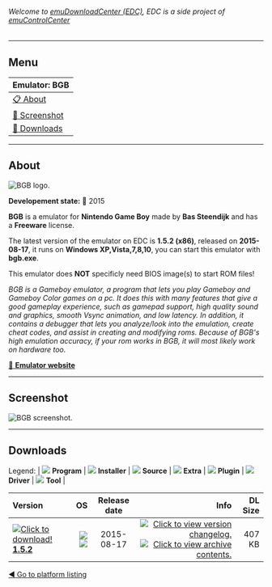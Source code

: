 ###### Welcome to [emuDownloadCenter (EDC)](https://github.com/PhoenixInteractiveNL/emuDownloadCenter/wiki/), EDC is a side project of [emuControlCenter](https://github.com/PhoenixInteractiveNL/emuControlCenter/wiki/)
***
## Menu
| **Emulator: BGB** |
|:---------|
| [:clipboard: About](#about) |
| [:sunrise: Screenshot](#screenshot) |
| [:floppy_disk: Downloads](#downloads) |
***
## About
![](https://github.com/PhoenixInteractiveNL/emuDownloadCenter/wiki/images_emulator/bgb_logo_200.jpg "BGB logo.")

**Developement state:** :large_blue_circle: 2015

**BGB** is a emulator for **Nintendo Game Boy** made by **Bas Steendijk** and has a **Freeware** license.

The latest version of the emulator on EDC is **1.5.2 (x86)**, released on **2015-08-17**, it runs on **Windows XP,Vista,7,8,10**, you can start this emulator with **bgb.exe**.

This emulator does **NOT** specificly need BIOS image(s) to start ROM files!

_BGB is a Gameboy emulator, a program that lets you play Gameboy and Gameboy Color games on a pc. It does this with many features that give a good gameplay experience, such as gamepad support, high quality sound and graphics, smooth Vsync animation, and low latency. In addition, it contains a debugger that lets you analyze/look into the emulation, create cheat codes, and assist in creating and modifying roms. Because of BGB's high emulation accuracy, if your rom works in BGB, it will most likely work on hardware too._

[:link: **Emulator website**](http://bgb.bircd.org/)
***
## Screenshot
![](https://raw.githubusercontent.com/PhoenixInteractiveNL/emuDownloadCenter/master/hooks/bgb/emulator_screen_01.jpg "BGB screenshot.")
***
## Downloads
Legend: | 
![](https://raw.githubusercontent.com/wiki/PhoenixInteractiveNL/emuDownloadCenter/images_misc/icon_program_24.png) **Program** | 
![](https://raw.githubusercontent.com/wiki/PhoenixInteractiveNL/emuDownloadCenter/images_misc/icon_installer_24.png) **Installer** | 
![](https://raw.githubusercontent.com/wiki/PhoenixInteractiveNL/emuDownloadCenter/images_misc/icon_source_code_24.png) **Source** | 
![](https://raw.githubusercontent.com/wiki/PhoenixInteractiveNL/emuDownloadCenter/images_misc/icon_extra_24.png) **Extra** | 
![](https://raw.githubusercontent.com/wiki/PhoenixInteractiveNL/emuDownloadCenter/images_misc/icon_plugin_24.png) **Plugin** | 
![](https://raw.githubusercontent.com/wiki/PhoenixInteractiveNL/emuDownloadCenter/images_misc/icon_driver_24.png) **Driver** | 
![](https://raw.githubusercontent.com/wiki/PhoenixInteractiveNL/emuDownloadCenter/images_misc/icon_tool_24.png) **Tool** | 
 
| Version | OS | Release date | Info | DL Size |
|:--------|---:|:------------:|-----:|--------:|
| [![](https://raw.githubusercontent.com/wiki/PhoenixInteractiveNL/emuDownloadCenter/images_misc/icon_program_24.png "Click to download!")  **1.5.2**](https://github.com/PhoenixInteractiveNL/edc-repo0003/raw/master/bgb/1.5.2.7z) | ![](https://raw.githubusercontent.com/wiki/PhoenixInteractiveNL/emuDownloadCenter/images_misc/logo_windows_24.png) ![](https://raw.githubusercontent.com/wiki/PhoenixInteractiveNL/emuDownloadCenter/images_misc/icon_32-bit_24.png) | 2015-08-17 | [![](https://raw.githubusercontent.com/wiki/PhoenixInteractiveNL/emuDownloadCenter/images_misc/logo_changelog_24.png "Click to view version changelog.")](https://github.com/PhoenixInteractiveNL/edc-repo0003/blob/master/bgb/1.5.2_changelog.txt) [![](https://raw.githubusercontent.com/wiki/PhoenixInteractiveNL/emuDownloadCenter/images_misc/logo_contents_24.png "Click to view archive contents.")](https://github.com/PhoenixInteractiveNL/edc-repo0003/blob/master/bgb/1.5.2_contents.txt) | 407 KB |

[:arrow_backward: Go to platform listing](https://github.com/PhoenixInteractiveNL/emuDownloadCenter/wiki/EDC-Platform-List)
